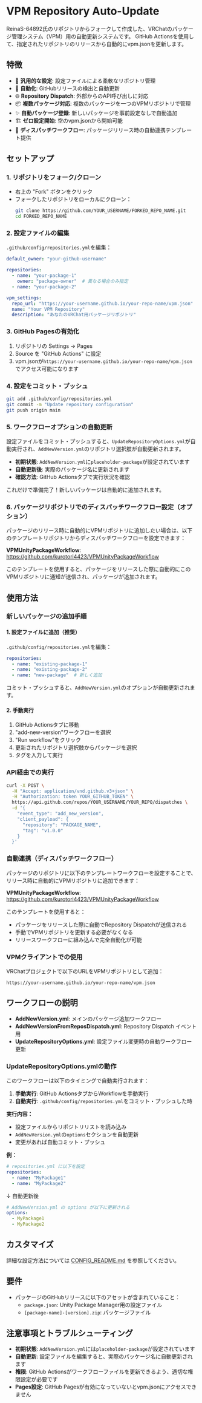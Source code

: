 # VPM Repository Auto-Update

ReinaS-64892氏のリポジトリからフォークして作成した、VRChatのパッケージ管理システム（VPM）用の自動更新システムです。
GitHub Actionsを使用して、指定されたリポジトリのリリースから自動的にvpm.jsonを更新します。

## 特徴

- 🔧 **汎用的な設定**: 設定ファイルによる柔軟なリポジトリ管理
- 🚀 **自動化**: GitHubリリースの検出と自動更新
- 🌐 **Repository Dispatch**: 外部からのAPI呼び出しに対応
- 📦 **複数パッケージ対応**: 複数のパッケージを一つのVPMリポジトリで管理
- ✨ **自動パッケージ登録**: 新しいパッケージを事前設定なしで自動追加
- 🏗️ **ゼロ設定開始**: 空のvpm.jsonから開始可能
- 🔗 **ディスパッチワークフロー**: パッケージリリース時の自動連携テンプレート提供

## セットアップ

### 1. リポジトリをフォーク/クローン

- 右上の "Fork" ボタンをクリック
- フォークしたリポジトリをローカルにクローン：
  ```bash
  git clone https://github.com/YOUR_USERNAME/FORKED_REPO_NAME.git
  cd FORKED_REPO_NAME
  ```

### 2. 設定ファイルの編集

`.github/config/repositories.yml`を編集：

```yaml
default_owner: "your-github-username"

repositories:
  - name: "your-package-1"
    owner: "package-owner"  # 異なる場合のみ指定
  - name: "your-package-2"

vpm_settings:
  repo_url: "https://your-username.github.io/your-repo-name/vpm.json"
  name: "Your VPM Repository"
  description: "あなたのVRChat用パッケージリポジトリ"
```

### 3. GitHub Pagesの有効化

1. リポジトリの Settings → Pages
2. Source を "GitHub Actions" に設定
3. vpm.jsonが`https://your-username.github.io/your-repo-name/vpm.json`でアクセス可能になります

### 4. 設定をコミット・プッシュ

```bash
git add .github/config/repositories.yml
git commit -m "Update repository configuration"
git push origin main
```

### 5. ワークフローオプションの自動更新

設定ファイルをコミット・プッシュすると、`UpdateRepositoryOptions.yml`が自動実行され、`AddNewVersion.yml`のリポジトリ選択肢が自動更新されます。

- **初期状態**: `AddNewVersion.yml`に`placeholder-package`が設定されています
- **自動更新後**: 実際のパッケージ名に更新されます
- **確認方法**: GitHub Actionsタブで実行状況を確認

これだけで準備完了！新しいパッケージは自動的に追加されます。

### 6. パッケージリポジトリでのディスパッチワークフロー設定（オプション）

パッケージのリリース時に自動的にVPMリポジトリに追加したい場合は、以下のテンプレートリポジトリからディスパッチワークフローを設定できます：

**VPMUnityPackageWorkflow**: https://github.com/kurotori4423/VPMUnityPackageWorkflow

このテンプレートを使用すると、パッケージをリリースした際に自動的にこのVPMリポジトリに通知が送信され、パッケージが追加されます。

## 使用方法

### 新しいパッケージの追加手順

#### 1. 設定ファイルに追加（推奨）

`.github/config/repositories.yml`を編集：

```yaml
repositories:
  - name: "existing-package-1"
  - name: "existing-package-2"
  - name: "new-package"  # 新しく追加
```

コミット・プッシュすると、`AddNewVersion.yml`のオプションが自動更新されます。

#### 2. 手動実行

1. GitHub Actionsタブに移動
2. "add-new-version"ワークフローを選択
3. "Run workflow"をクリック
4. 更新されたリポジトリ選択肢からパッケージを選択
5. タグを入力して実行

### API経由での実行

```bash
curl -X POST \
  -H "Accept: application/vnd.github.v3+json" \
  -H "Authorization: token YOUR_GITHUB_TOKEN" \
  https://api.github.com/repos/YOUR_USERNAME/YOUR_REPO/dispatches \
  -d '{
    "event_type": "add_new_version",
    "client_payload": {
      "repository": "PACKAGE_NAME",
      "tag": "v1.0.0"
    }
  }'
```

### 自動連携（ディスパッチワークフロー）

パッケージのリポジトリに以下のテンプレートワークフローを設定することで、リリース時に自動的にVPMリポジトリに追加できます：

**VPMUnityPackageWorkflow**: https://github.com/kurotori4423/VPMUnityPackageWorkflow

このテンプレートを使用すると：
- パッケージをリリースした際に自動でRepository Dispatchが送信される
- 手動でVPMリポジトリを更新する必要がなくなる
- リリースワークフローに組み込んで完全自動化が可能

### VPMクライアントでの使用

VRChatプロジェクトで以下のURLをVPMリポジトリとして追加：

```
https://your-username.github.io/your-repo-name/vpm.json
```

## ワークフローの説明

- **AddNewVersion.yml**: メインのパッケージ追加ワークフロー
- **AddNewVersionFromReposDispatch.yml**: Repository Dispatch イベント用
- **UpdateRepositoryOptions.yml**: 設定ファイル変更時の自動ワークフロー更新

### UpdateRepositoryOptions.ymlの動作

このワークフローは以下のタイミングで自動実行されます：

1. **手動実行**: GitHub ActionsタブからWorkflowを手動実行
2. **自動実行**: `.github/config/repositories.yml`をコミット・プッシュした時

**実行内容：**
- 設定ファイルからリポジトリリストを読み込み
- `AddNewVersion.yml`の`options`セクションを自動更新
- 変更があれば自動コミット・プッシュ

**例：**
```yaml
# repositories.yml に以下を設定
repositories:
  - name: "MyPackage1" 
  - name: "MyPackage2"
```

↓ 自動更新後

```yaml
# AddNewVersion.yml の options が以下に更新される
options:
  - MyPackage1
  - MyPackage2
```

## カスタマイズ

詳細な設定方法については [CONFIG_README.md](.github/CONFIG_README.md) を参照してください。

## 要件

- パッケージのGitHubリリースに以下のアセットが含まれていること：
  - `package.json`: Unity Package Manager用の設定ファイル
  - `[package-name]-[version].zip`: パッケージファイル

## 注意事項とトラブルシューティング

- **初期状態**: `AddNewVersion.yml`には`placeholder-package`が設定されています
- **自動更新**: 設定ファイルを編集すると、実際のパッケージ名に自動更新されます
- **権限**: GitHub Actionsがワークフローファイルを更新できるよう、適切な権限設定が必要です
- **Pages設定**: GitHub Pagesが有効になっていないとvpm.jsonにアクセスできません
